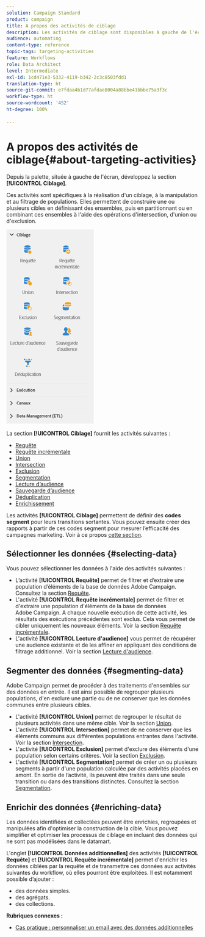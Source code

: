 ```yaml
---
solution: Campaign Standard
product: campaign
title: A propos des activités de ciblage
description: Les activités de ciblage sont disponibles à gauche de l'écran.
audience: automating
content-type: reference
topic-tags: targeting-activities
feature: Workflows
role: Data Architect
level: Intermediate
exl-id: 1cd471e3-5332-4119-b342-2c3c8503fdd1
translation-type: ht
source-git-commit: e7fdaa4b1d77afdae8004a88bbe41bbbe75a3f3c
workflow-type: ht
source-wordcount: '452'
ht-degree: 100%

---
```


# A propos des activités de ciblage{#about-targeting-activities}

Depuis la palette, située à gauche de l&#39;écran, développez la section **[!UICONTROL Ciblage]**.

Ces activités sont spécifiques à la réalisation d&#39;un ciblage, à la manipulation et au filtrage de populations. Elles permettent de construire une ou plusieurs cibles en définissant des ensembles, puis en partitionnant ou en combinant ces ensembles à l&#39;aide des opérations d&#39;intersection, d&#39;union ou d&#39;exclusion.

![](assets/wkf_targeting_activities.png)

La section **[!UICONTROL Ciblage]** fournit les activités suivantes :

* [Requête](../../automating/using/query.md)
* [Requête incrémentale](../../automating/using/incremental-query.md)
* [Union](../../automating/using/union.md)
* [Intersection](../../automating/using/intersection.md)
* [Exclusion](../../automating/using/exclusion.md)
* [Segmentation](../../automating/using/segmentation.md)
* [Lecture d’audience](../../automating/using/read-audience.md)
* [Sauvegarde d’audience](../../automating/using/save-audience.md)
* [Déduplication](../../automating/using/deduplication.md)
* [Enrichissement](../../automating/using/enrichment.md)

Les activités **[!UICONTROL Ciblage]** permettent de définir des **codes segment** pour leurs transitions sortantes. Vous pouvez ensuite créer des rapports à partir de ces codes segment pour mesurer l’efficacité des campagnes marketing. Voir à ce propos [cette section](../../reporting/using/creating-a-report-workflow-segment.md).

## Sélectionner les données {#selecting-data}

Vous pouvez sélectionner les données à l&#39;aide des activités suivantes :

* L’activité **[!UICONTROL Requête]** permet de filtrer et d’extraire une population d’éléments de la base de données Adobe Campaign. Consultez la section [Requête](../../automating/using/query.md).
* L&#39;activité **[!UICONTROL Requête incrémentale]** permet de filtrer et d&#39;extraire une population d&#39;éléments de la base de données Adobe Campaign. A chaque nouvelle exécution de cette activité, les résultats des exécutions précédentes sont exclus. Cela vous permet de cibler uniquement les nouveaux éléments. Voir la section [Requête incrémentale](../../automating/using/incremental-query.md).
* L&#39;activité **[!UICONTROL Lecture d&#39;audience]** vous permet de récupérer une audience existante et de les affiner en appliquant des conditions de filtrage additionnel. Voir la section [Lecture d&#39;audience](../../automating/using/read-audience.md).

## Segmenter des données {#segmenting-data}

Adobe Campaign permet de procéder à des traitements d&#39;ensembles sur des données en entrée. Il est ainsi possible de regrouper plusieurs populations, d&#39;en exclure une partie ou de ne conserver que les données communes entre plusieurs cibles.

* L&#39;activité **[!UICONTROL Union]** permet de regrouper le résultat de plusieurs activités dans une même cible. Voir la section [Union](../../automating/using/union.md).
* L&#39;activité **[!UICONTROL Intersection]** permet de ne conserver que les éléments communs aux différentes populations entrantes dans l&#39;activité. Voir la section [Intersection](../../automating/using/intersection.md).
* L&#39;activité **[!UICONTROL Exclusion]** permet d&#39;exclure des éléments d&#39;une population selon certains critères. Voir la section [Exclusion](../../automating/using/exclusion.md).
* L&#39;activité **[!UICONTROL Segmentation]** permet de créer un ou plusieurs segments à partir d&#39;une population calculée par des activités placées en amont. En sortie de l’activité, ils peuvent être traités dans une seule transition ou dans des transitions distinctes. Consultez la section [Segmentation](../../automating/using/segmentation.md).

## Enrichir des données {#enriching-data}

Les données identifiées et collectées peuvent être enrichies, regroupées et manipulées afin d&#39;optimiser la construction de la cible. Vous pouvez simplifier et optimiser les processus de ciblage en incluant des données qui ne sont pas modélisées dans le datamart.

L&#39;onglet **[!UICONTROL Données additionnelles]** des activités **[!UICONTROL Requête]** et **[!UICONTROL Requête incrémentale]** permet d&#39;enrichir les données ciblées par la requête et de transmettre ces données aux activités suivantes du workflow, où elles pourront être exploitées. Il est notamment possible d’ajouter :

* des données simples.
* des agrégats.
* des collections.

**Rubriques connexes :**

* [Cas pratique : personnaliser un email avec des données additionnelles](../../automating/using/personalizing-email-with-additional-data.md)
